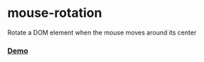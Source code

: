 # mouse-rotation

Rotate a DOM element when the mouse moves around its center

### [Demo](https://yannprada.github.io/mouse-rotation/docs)
